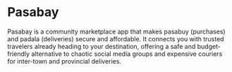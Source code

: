 # Pasabay
Pasabay is a community marketplace app that makes pasabuy (purchases) and padala (deliveries) secure and affordable. It connects you with trusted travelers already heading to your destination, offering a safe and budget-friendly alternative to chaotic social media groups and expensive couriers for inter-town and provincial deliveries.
